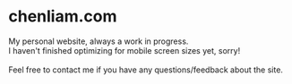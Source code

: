 # chenliam.com

My personal website, always a work in progress. <br>
I haven't finished optimizing for mobile screen sizes yet, sorry! <br><br>
Feel free to contact me if you have any questions/feedback about the site.